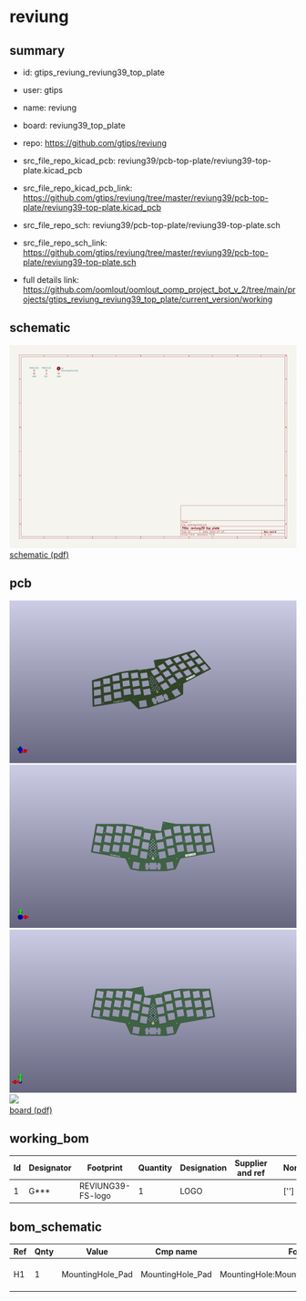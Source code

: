 # reviung
 
## summary 
* id: gtips_reviung_reviung39_top_plate
* user: gtips
* name: reviung
* board: reviung39_top_plate
* repo: https://github.com/gtips/reviung
* src_file_repo_kicad_pcb: reviung39/pcb-top-plate/reviung39-top-plate.kicad_pcb
* src_file_repo_kicad_pcb_link: https://github.com/gtips/reviung/tree/master/reviung39/pcb-top-plate/reviung39-top-plate.kicad_pcb


* src_file_repo_sch: reviung39/pcb-top-plate/reviung39-top-plate.sch
* src_file_repo_sch_link: https://github.com/gtips/reviung/tree/master/reviung39/pcb-top-plate/reviung39-top-plate.sch
* full details link: https://github.com/oomlout/oomlout_oomp_project_bot_v_2/tree/main/projects/gtips_reviung_reviung39_top_plate/current_version/working  

## schematic  
![](working_schematic_600.png)  
[schematic (pdf)](working_schematic.pdf) 






















## pcb  
![](working_3d_600.png) 
![](working_3d_front_600.png)  
![](working_3d_back_600.png)  
![](working_600.png)  
[board (pdf)](working.pdf)  

## working_bom
| Id | Designator | Footprint | Quantity | Designation | Supplier and ref |  | None | 
| --- | --- | --- | --- | --- | --- | --- | --- | 
| 1 | G*** | REVIUNG39-FS-logo | 1 | LOGO |  |  | [''] | 


## bom_schematic
| Ref | Qnty | Value | Cmp name | Footprint | Description | Vendor | DNP | 
| --- | --- | --- | --- | --- | --- | --- | --- | 
| H1 | 1 | MountingHole_Pad | MountingHole_Pad | MountingHole:MountingHole_2.2mm_M2_Pad | Mounting Hole with connection |  |  | 




